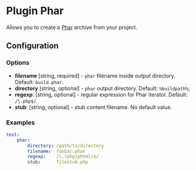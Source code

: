 Plugin Phar
===========

Allows you to create a [Phar](http://php.net/manual/en/book.phar.php) archive from your project.

Configuration
-------------

### Options

* **filename** [string, required] - `phar` filename inside output directory. Default: `build.phar`.
* **directory** [string, optional] - `phar` output directory. Default: `%buildpath%`;
* **regexp**: [string, optional] - regular expression for Phar iterator. Default: `/\.php$/`.
* **stub**: [string, optional] - stub content filename. No default value.

### Examples

```yml
test:
    phar:
        directory: /path/to/directory
        filename:  foobar.phar
        regexp:    /\.(php|phtml)$/
        stub:      filestub.php
```
